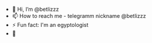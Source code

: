 - 👋 Hi, I’m @betlizzz
- 📫 How to reach me - telegramm nickname @betlizzz
- ⚡ Fun fact: I'm an egyptologist
- 💞️ 
<!---
betlizzz/betlizzz is a ✨ special ✨ repository because its `README.md` (this file) appears on your GitHub profile.
You can click the Preview link to take a look at your changes.
--->

